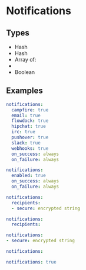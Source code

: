 # Notifications



## Types

* Hash
* Hash
* Array of: 
* 
* Boolean



## Examples

```yaml
notifications:
  campfire: true
  email: true
  flowdock: true
  hipchat: true
  irc: true
  pushover: true
  slack: true
  webhooks: true
  on_success: always
  on_failure: always
```

```yaml
notifications:
  enabled: true
  on_success: always
  on_failure: always
```

```yaml
notifications:
  recipients:
  - secure: encrypted string
```

```yaml
notifications:
  recipients:
```

```yaml
notifications:
- secure: encrypted string
```

```yaml
notifications:

```

```yaml
notifications: true

```
